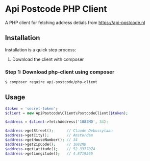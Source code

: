 Api Postcode PHP Client
=======================

A PHP client for fetching address detials from https://api-postcode.nl

Installation
------------
Installation is a quick step process:

1. Download the client with composer

### Step 1: Download php-client using composer

``` bash
$ composer require api-postcode/php-client
```


Usage
-----
``` php
$token = 'secret-token';
$client = new ApiPostcode\Client\PostcodeClient($token);

$address = $client->fetchAddress('1082MD', 34);

$address->getStreet();      // Claude Debussylaan
$address->getCity();        // Amsterdam
$address->getHouseNumber(); // 34
$address->getZipCode();     // 1082MD
$address->getLatitude();    // 52.3377074
$address->getLongitude();   // 4.8719565
```
